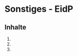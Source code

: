 # Sonstiges - EidP

## Inhalte

1. [](Struktogramm.md)
2. [](Syntaxdiagramme.md)
3. [](UML_Aktivitätsdiagramm.md)